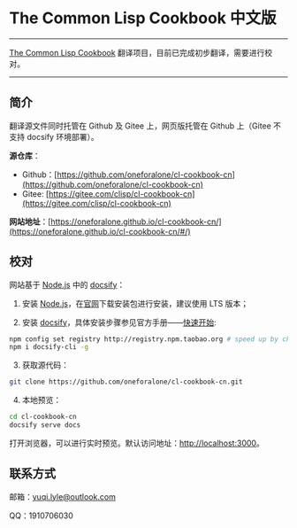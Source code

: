 # The Common Lisp Cookbook 中文版

---

[The Common Lisp Cookbook](https://lispcookbook.github.io/cl-cookbook/) 翻译项目，目前已完成初步翻译，需要进行校对。

---

## 简介

翻译源文件同时托管在 Github 及 Gitee 上，网页版托管在 Github 上（Gitee 不支持 docsify 环境部署）。

**源仓库**：
  - Github：[https://github.com/oneforalone/cl-cookbook-cn](https://github.com/oneforalone/cl-cookbook-cn)
  - Gitee: [https://gitee.com/clisp/cl-cookbook-cn](https://gitee.com/clisp/cl-cookbook-cn)

**网站地址**：[https://oneforalone.github.io/cl-cookbook-cn/](https://oneforalone.github.io/cl-cookbook-cn/#/)


## 校对

网站基于 [Node.js](https://nodejs.org/zh-cn/) 中的 [docsify](https://docsify.js.org/#/)：

1. 安装 [Node.js](https://nodejs.org/)，在[官网](https://nodejs.org/zh-cn/download/)下载安装包进行安装，建议使用 LTS 版本；

2. 安装 [docsify](https://docsify.js.org/#/)，具体安装步骤参见官方手册——[快速开始](https://docsify.js.org/#/zh-cn/quickstart):

```bash
npm config set registry http://registry.npm.taobao.org # speed up by changing npm repository to taobao
npm i docsify-cli -g
```

3. 获取源代码：

```bash
git clone https://github.com/oneforalone/cl-cookbook-cn.git
```

4. 本地预览：

```bash
cd cl-cookbook-cn
docsify serve docs
```

打开浏览器，可以进行实时预览。默认访问地址：[http://localhost:3000](http://localhost:3000)。


## 联系方式

邮箱：yuqi.lyle@outlook.com

QQ：1910706030
